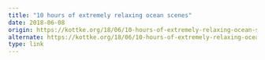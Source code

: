 ```yaml
---
title: "10 hours of extremely relaxing ocean scenes"
date: 2018-06-08
origin: https://kottke.org/18/06/10-hours-of-extremely-relaxing-ocean-scenes
alternate: https://kottke.org/18/06/10-hours-of-extremely-relaxing-ocean-scenes
type: link
---
```


